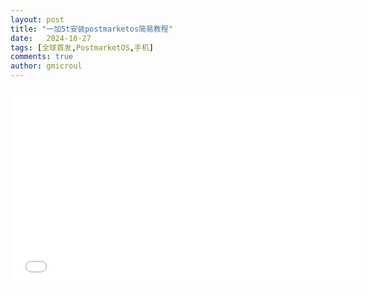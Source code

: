 ```yaml
---
layout: post
title: "一加5t安装postmarketos简易教程"
date:   2024-10-27
tags: [全球首发,PostmarketOS,手机]
comments: true
author: gmicroul
---
```


<iframe width="560" height="315" src="//player.bilibili.com/player.html?isOutside=true&aid=1604539856&bvid=BV1Zm421u7tB&cid=1548178290&p=1" scrolling="no" border="0" frameborder="no" framespacing="0" allowfullscreen="false"></iframe>
